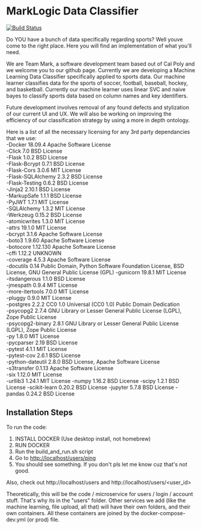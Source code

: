 # MarkLogic Data Classifier
[![Build Status](https://travis-ci.org/geraldomacias/MarkLogic.svg?branch=master)](https://travis-ci.org/geraldomacias/MarkLogic)

Do YOU have a bunch of data specifically regarding sports? Well youve come to the right place. Here you will find an implementation of what you'll need.

We are Team Mark, a software development team based out of Cal Poly and we welcome you to our github page. Currently we are developing a Machine Learning Data Classifier specifically applied to sports data. Our machine learner classifies data for the sports of soccer, football, baseball, hockey, and basketball. Currently our machine learner uses linear SVC and naive bayes to classify sports data based on column names and key identifiers. 

Future development involves removal of any found defects and stylization of our current UI and UX. We will also be working on improving the efficiency of our classification strategy by using a more in depth ontology. 

Here is a list of all the necessary licensing for any 3rd party dependancies that we use:  
 -Docker            18.09.4   Apache Software License                                                             
 -Click             7.0       BSD License                                                                                     
 -Flask             1.0.2     BSD License                                                                                     
 -Flask-Bcrypt      0.7.1     BSD License                                                                                     
 -Flask-Cors        3.0.6     MIT License                                                                                    
 -Flask-SQLAlchemy  2.3.2     BSD License                                                                                     
 -Flask-Testing     0.6.2     BSD License                                                                                     
 -Jinja2            2.10.1    BSD License                                                                                  
 -MarkupSafe        1.1.1     BSD License                                                                                     
 -PyJWT             1.7.1     MIT License                                                                                     
 -SQLAlchemy        1.3.2     MIT License                                                                                    
 -Werkzeug          0.15.2    BSD License                                                                                     
 -atomicwrites      1.3.0     MIT License                                                                                     
 -attrs             19.1.0    MIT License                                                                                     
 -bcrypt            3.1.6     Apache Software License                                                                         
 -boto3             1.9.60    Apache Software License                                                                         
 -botocore          1.12.130  Apache Software License                                                                         
 -cffi              1.12.2    UNKNOWN                                                                                         
 -coverage          4.5.3     Apache Software License                                                                         
 -docutils          0.14      Public Domain, Python Software Foundation License, BSD License, GNU General Public License (GPL) 
 -gunicorn          19.8.1    MIT License                                                                                     
 -itsdangerous      1.1.0     BSD License                                                                                     
 -jmespath          0.9.4     MIT License                                                                                     
 -more-itertools    7.0.0     MIT License                                                                                     
 -pluggy            0.9.0     MIT License                                                                                     
 -postgres          2.2.2     CC0 1.0 Universal (CC0 1.0) Public Domain Dedication                                             
 -psycopg2          2.7.4     GNU Library or Lesser General Public License (LGPL), Zope Public License                         
 -psycopg2-binary   2.8.1     GNU Library or Lesser General Public License (LGPL), Zope Public License                         
 -py                1.8.0     MIT License                                                                                     
 -pycparser         2.19      BSD License                                                                                     
 -pytest            4.1.1     MIT License                                                                                     
 -pytest-cov        2.6.1     BSD License                                                                                     
 -python-dateutil   2.8.0     BSD License, Apache Software License                                                             
 -s3transfer        0.1.13    Apache Software License                                                                         
 -six               1.12.0    MIT License                                                                                     
 -urllib3           1.24.1    MIT License
 -numpy             1.16.2    BSD License
 -scipy             1.2.1     BSD License
 -scikit-learn      0.20.2    BSD License 
 -jupyter           5.7.8     BSD License
 -pandas            0.24.2    BSD License

## Installation Steps
To run the code:
1. INSTALL DOCKER (Use desktop install, not homebrew)
2. RUN DOCKER
3. Run the build_and_run.sh script
4. Go to <http://localhost/users/ping>
5. You should see something. If you don't pls let me know cuz that's not good.

Also, check out http://localhost/users and http://localhost/users/<user_id>

Theoretically, this will be the code / microservice for users / login / account stuff. That's why its in the "users" folder. Other services we add (like the machine learning, file upload, all that) will have their own folders, and their own containers. All these containers are joined by the docker-compose-dev.yml (or prod) file.
